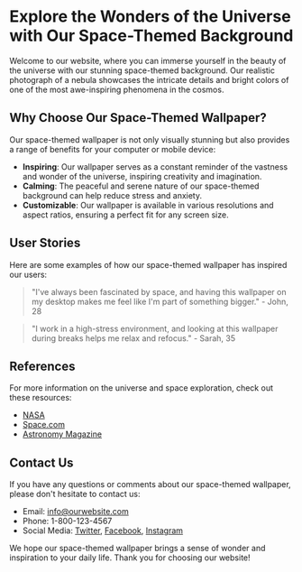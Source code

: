 <!--font:Alegreya-->

# Explore the Wonders of the Universe with Our Space-Themed Background

Welcome to our website, where you can immerse yourself in the beauty of the universe with our stunning space-themed background. Our realistic photograph of a nebula showcases the intricate details and bright colors of one of the most awe-inspiring phenomena in the cosmos.

## Why Choose Our Space-Themed Wallpaper?

Our space-themed wallpaper is not only visually stunning but also provides a range of benefits for your computer or mobile device:

- **Inspiring**: Our wallpaper serves as a constant reminder of the vastness and wonder of the universe, inspiring creativity and imagination.
- **Calming**: The peaceful and serene nature of our space-themed background can help reduce stress and anxiety.
- **Customizable**: Our wallpaper is available in various resolutions and aspect ratios, ensuring a perfect fit for any screen size.

## User Stories

Here are some examples of how our space-themed wallpaper has inspired our users:

> "I've always been fascinated by space, and having this wallpaper on my desktop makes me feel like I'm part of something bigger." - John, 28

> "I work in a high-stress environment, and looking at this wallpaper during breaks helps me relax and refocus." - Sarah, 35

## References

For more information on the universe and space exploration, check out these resources:

- [NASA](#)
- [Space.com](#)
- [Astronomy Magazine](#)

## Contact Us

If you have any questions or comments about our space-themed wallpaper, please don't hesitate to contact us:

- Email: [info@ourwebsite.com](mailto:info@ourwebsite.com)
- Phone: 1-800-123-4567
- Social Media: [Twitter](#), [Facebook](#), [Instagram](#)

We hope our space-themed wallpaper brings a sense of wonder and inspiration to your daily life. Thank you for choosing our website!

<!--

Write me content for website with wallpaper which alt text is:

"A realistic photograph of a nebula, with bright colors and intricate details that showcase the beauty of the universe."

The name/title of the page should not be 1:1 copy of the alt text but rather a real content of the website which is using this wallpaper.

- Use markdown format 
- Start with heading
- Heading should be short and concise
- The content should look like a real website 
- The website should not be about the wallpaper, wallpaper is just a related background
- Heading should be contain work "wallpaper" or "background"
- Include real sections like references, contact, user stories, etc. use things relevant to the page purpose.
- Feel free to use structure like headings, bullets, numbering, blockquotes, paragraphs, horizontal lines, etc.
- You can use formatting like bold or _italic_
- You can include UTF-8 emojis
- Links should be only #hash anchors (and you can refer to the document itself)
- Do not include images


---


# Explore the Wonders of the Universe with Our Space-Themed Background

Welcome to our website, where you can immerse yourself in the beauty of the universe with our stunning space-themed background. Our realistic photograph of a nebula showcases the intricate details and bright colors of one of the most awe-inspiring phenomena in the cosmos.

## Why Choose Our Space-Themed Wallpaper?

Our space-themed wallpaper is not only visually stunning but also provides a range of benefits for your computer or mobile device:

- **Inspiring**: Our wallpaper serves as a constant reminder of the vastness and wonder of the universe, inspiring creativity and imagination.
- **Calming**: The peaceful and serene nature of our space-themed background can help reduce stress and anxiety.
- **Customizable**: Our wallpaper is available in various resolutions and aspect ratios, ensuring a perfect fit for any screen size.

## User Stories

Here are some examples of how our space-themed wallpaper has inspired our users:

> "I've always been fascinated by space, and having this wallpaper on my desktop makes me feel like I'm part of something bigger." - John, 28

> "I work in a high-stress environment, and looking at this wallpaper during breaks helps me relax and refocus." - Sarah, 35

## References

For more information on the universe and space exploration, check out these resources:

- [NASA](#)
- [Space.com](#)
- [Astronomy Magazine](#)

## Contact Us

If you have any questions or comments about our space-themed wallpaper, please don't hesitate to contact us:

- Email: [info@ourwebsite.com](mailto:info@ourwebsite.com)
- Phone: 1-800-123-4567
- Social Media: [Twitter](#), [Facebook](#), [Instagram](#)

We hope our space-themed wallpaper brings a sense of wonder and inspiration to your daily life. Thank you for choosing our website!

-->
